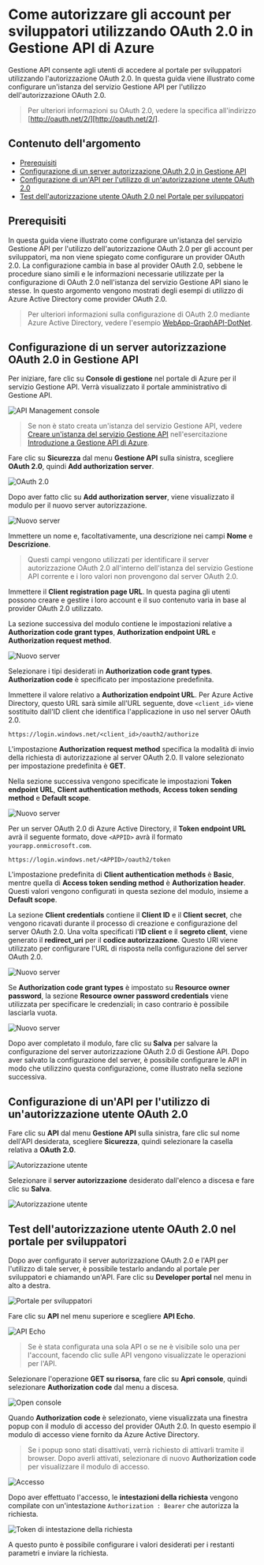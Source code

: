 ﻿<properties 
	pageTitle="Come autorizzare gli account per sviluppatori usando OAuth 2.0 in Gestione API di Azure" 
	description="Informazioni su come autorizzare gli utenti tramite OAuth 2.0 in Gestione API." 
	services="api-management" 
	documentationCenter="" 
	authors="steved0x" 
	manager="dwrede" 
	editor=""/>

<tags 
	ms.service="api-management" 
	ms.workload="mobile" 
	ms.tgt_pltfrm="na" 
	ms.devlang="na" 
	ms.topic="article" 
	ms.date="11/18/2014" 
	ms.author="sdanie"/>


# Come autorizzare gli account per sviluppatori utilizzando OAuth 2.0 in Gestione API di Azure

Gestione API consente agli utenti di accedere al portale per sviluppatori utilizzando l'autorizzazione OAuth 2.0. In questa guida viene illustrato come configurare un'istanza del servizio Gestione API per l'utilizzo dell'autorizzazione OAuth 2.0.

> Per ulteriori informazioni su OAuth 2.0, vedere la specifica all'indirizzo [http://oauth.net/2/][http://oauth.net/2/].

## Contenuto dell'argomento

-   [Prerequisiti][Prerequisiti]
-   [Configurazione di un server autorizzazione OAuth 2.0 in Gestione API][Configurazione di un server autorizzazione OAuth 2.0 in Gestione API]
-   [Configurazione di un'API per l'utilizzo di un'autorizzazione utente OAuth 2.0][Configurazione di un'API per l'utilizzo di un'autorizzazione utente OAuth 2.0]
-   [Test dell'autorizzazione utente OAuth 2.0 nel Portale per sviluppatori][Test dell'autorizzazione utente OAuth 2.0 nel Portale per sviluppatori]

## <a name="prerequisites"> </a>Prerequisiti

In questa guida viene illustrato come configurare un'istanza del servizio Gestione API per l'utilizzo dell'autorizzazione OAuth 2.0 per gli account per sviluppatori, ma non viene spiegato come configurare un provider OAuth 2.0. La configurazione cambia in base al provider OAuth 2.0, sebbene le procedure siano simili e le informazioni necessarie utilizzate per la configurazione di OAuth 2.0 nell'istanza del servizio Gestione API siano le stesse. In questo argomento vengono mostrati degli esempi di utilizzo di Azure Active Directory come provider OAuth 2.0.

> Per ulteriori informazioni sulla configurazione di OAuth 2.0 mediante Azure Active Directory, vedere l'esempio [WebApp-GraphAPI-DotNet][WebApp-GraphAPI-DotNet].

## <a name="step1"> </a>Configurazione di un server autorizzazione OAuth 2.0 in Gestione API

Per iniziare, fare clic su **Console di gestione** nel portale di Azure per il servizio Gestione API. Verrà visualizzato il portale amministrativo di Gestione API.

![API Management console][api-management-management-console]

> Se non è stato creata un'istanza del servizio Gestione API, vedere [Creare un'istanza del servizio Gestione API][Creare un'istanza del servizio Gestione API] nell'esercitazione [Introduzione a Gestione API di Azure][Introduzione a Gestione API di Azure].

Fare clic su **Sicurezza** dal menu **Gestione API** sulla sinistra, scegliere **OAuth 2.0**, quindi **Add authorization server**.

![OAuth 2.0][api-management-oauth2]

Dopo aver fatto clic su **Add authorization server**, viene visualizzato il modulo per il nuovo server autorizzazione.

![Nuovo server][api-management-oauth2-server-1]

Immettere un nome e, facoltativamente, una descrizione nei campi **Nome** e **Descrizione**.

> Questi campi vengono utilizzati per identificare il server autorizzazione OAuth 2.0 all'interno dell'istanza del servizio Gestione API corrente e i loro valori non provengono dal server OAuth 2.0.

Immettere il **Client registration page URL**. In questa pagina gli utenti possono creare e gestire i loro account e il suo contenuto varia in base al provider OAuth 2.0 utilizzato.

La sezione successiva del modulo contiene le impostazioni relative a **Authorization code grant types**, **Authorization endpoint URL** e **Authorization request method**.

![Nuovo server][api-management-oauth2-server-2]

Selezionare i tipi desiderati in **Authorization code grant types**. **Authorization code** è specificato per impostazione predefinita.

Immettere il valore relativo a **Authorization endpoint URL**. Per Azure Active Directory, questo URL sarà simile all'URL seguente, dove `<client_id>` viene sostituito dall'ID client che identifica l'applicazione in uso nel server OAuth 2.0.

    https://login.windows.net/<client_id>/oauth2/authorize

L'impostazione **Authorization request method** specifica la modalità di invio della richiesta di autorizzazione al server OAuth 2.0. Il valore selezionato per impostazione predefinita è **GET**.

Nella sezione successiva vengono specificate le impostazioni **Token endpoint URL**, **Client authentication methods**, **Access token sending method** e **Default scope**.

![Nuovo server][api-management-oauth2-server-3]

Per un server OAuth 2.0 di Azure Active Directory, il **Token endpoint URL** avrà il seguente formato, dove `<APPID>` avrà il formato `yourapp.onmicrosoft.com`.

    https://login.windows.net/<APPID>/oauth2/token

L'impostazione predefinita di **Client authentication methods** è **Basic**, mentre quella di **Access token sending method** è **Authorization header**. Questi valori vengono configurati in questa sezione del modulo, insieme a **Default scope**.

La sezione **Client credentials** contiene il **Client ID** e il **Client secret**, che vengono ricavati durante il processo di creazione e configurazione del server OAuth 2.0. Una volta specificati l'**ID client** e il **segreto client**, viene generato il **redirect\_uri** per il **codice autorizzazione**. Questo URI viene utilizzato per configurare l'URL di risposta nella configurazione del server OAuth 2.0.

![Nuovo server][api-management-oauth2-server-4]

Se **Authorization code grant types** è impostato su **Resource owner password**, la sezione **Resource owner password credentials** viene utilizzata per specificare le credenziali; in caso contrario è possibile lasciarla vuota.

![Nuovo server][api-management-oauth2-server-5]

Dopo aver completato il modulo, fare clic su **Salva** per salvare la configurazione del server autorizzazione OAuth 2.0 di Gestione API. Dopo aver salvato la configurazione del server, è possibile configurare le API in modo che utilizzino questa configurazione, come illustrato nella sezione successiva.

## <a name="step2"> </a>Configurazione di un'API per l'utilizzo di un'autorizzazione utente OAuth 2.0

Fare clic su **API** dal menu **Gestione API** sulla sinistra, fare clic sul nome dell'API desiderata, scegliere **Sicurezza**, quindi selezionare la casella relativa a **OAuth 2.0**.

![Autorizzazione utente][api-management-user-authorization]

Selezionare il **server autorizzazione** desiderato dall'elenco a discesa e fare clic su **Salva**.

![Autorizzazione utente][api-management-user-authorization-save]

## <a name="step3"> </a>Test dell'autorizzazione utente OAuth 2.0 nel portale per sviluppatori

Dopo aver configurato il server autorizzazione OAuth 2.0 e l'API per l'utilizzo di tale server, è possibile testarlo andando al portale per sviluppatori e chiamando un'API. Fare clic su **Developer portal** nel menu in alto a destra.

![Portale per sviluppatori][api-management-developer-portal-menu]

Fare clic su **API** nel menu superiore e scegliere **API Echo**.

![API Echo][api-management-apis-echo-api]

> Se è stata configurata una sola API o se ne è visibile solo una per l'account, facendo clic sulle API vengono visualizzate le operazioni per l'API.

Selezionare l'operazione **GET su risorsa**, fare clic su **Apri console**, quindi selezionare **Authorization code** dal menu a discesa.

![Open console][api-management-open-console]

Quando **Authorization code** è selezionato, viene visualizzata una finestra popup con il modulo di accesso del provider OAuth 2.0. In questo esempio il modulo di accesso viene fornito da Azure Active Directory.

> Se i popup sono stati disattivati, verrà richiesto di attivarli tramite il browser. Dopo averli attivati, selezionare di nuovo **Authorization code** per visualizzare il modulo di accesso.

![Accesso][api-management-oauth2-signin]

Dopo aver effettuato l'accesso, le **intestazioni della richiesta** vengono compilate con un'intestazione `Authorization : Bearer` che autorizza la richiesta.

![Token di intestazione della richiesta][api-management-request-header-token]

A questo punto è possibile configurare i valori desiderati per i restanti parametri e inviare la richiesta.

  [http://oauth.net/2/]: http://oauth.net/2/
  [Prerequisiti]: #prerequisites
  [Configurazione di un server autorizzazione OAuth 2.0 in Gestione API]: #step1
  [Configurazione di un'API per l'utilizzo di un'autorizzazione utente OAuth 2.0]: #step2
  [Test dell'autorizzazione utente OAuth 2.0 nel Portale per sviluppatori]: #step3
  [WebApp-GraphAPI-DotNet]: https://github.com/AzureADSamples/WebApp-GraphAPI-DotNet
  [Creare un'istanza del servizio Gestione API]: ../api-management-get-started/#create-service-instance
  [Introduzione a Gestione API di Azure]: ../api-management-get-started
  [api-management-management-console]: ./media/api-management-howto-oauth2/api-management-management-console.png
  [api-management-oauth2]: ./media/api-management-howto-oauth2/api-management-oauth2.png
  [api-management-user-authorization]: ./media/api-management-howto-oauth2/api-management-user-authorization.png
  [api-management-user-authorization-save]: ./media/api-management-howto-oauth2/api-management-user-authorization-save.png
  [api-management-oauth2-signin]: ./media/api-management-howto-oauth2/api-management-oauth2-signin.png
  [api-management-request-header-token]: ./media/api-management-howto-oauth2/api-management-request-header-token.png
  [api-management-developer-portal-menu]: ./media/api-management-howto-oauth2/api-management-developer-portal-menu.png
  [api-management-open-console]: ./media/api-management-howto-oauth2/api-management-open-console.png
  [api-management-oauth2-server-1]: ./media/api-management-howto-oauth2/api-management-oauth2-server-1.png
  [api-management-oauth2-server-2]: ./media/api-management-howto-oauth2/api-management-oauth2-server-2.png
  [api-management-oauth2-server-3]: ./media/api-management-howto-oauth2/api-management-oauth2-server-3.png
  [api-management-oauth2-server-4]: ./media/api-management-howto-oauth2/api-management-oauth2-server-4.png
  [api-management-oauth2-server-5]: ./media/api-management-howto-oauth2/api-management-oauth2-server-5.png
  [api-management-apis-echo-api]: ./media/api-management-howto-oauth2/api-management-apis-echo-api.png


<!--HONumber=46--> 
